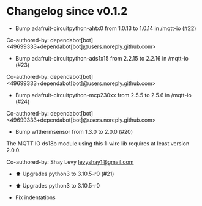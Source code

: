 # Changelog since v0.1.2
- Bump adafruit-circuitpython-ahtx0 from 1.0.13 to 1.0.14 in /mqtt-io (#22)

Co-authored-by: dependabot[bot] <49699333+dependabot[bot]@users.noreply.github.com> 
- Bump adafruit-circuitpython-ads1x15 from 2.2.15 to 2.2.16 in /mqtt-io (#23)

Co-authored-by: dependabot[bot] <49699333+dependabot[bot]@users.noreply.github.com> 
- Bump adafruit-circuitpython-mcp230xx from 2.5.5 to 2.5.6 in /mqtt-io (#24)

Co-authored-by: dependabot[bot] <49699333+dependabot[bot]@users.noreply.github.com> 
- Bump w1thermsensor from 1.3.0 to 2.0.0 (#20)

The MQTT IO ds18b module using this 1-wire lib requires at least version
2.0.0.

Co-authored-by: Shay Levy <levyshay1@gmail.com> 
- ⬆️ Upgrades python3 to 3.10.5-r0 (#21)

* ⬆️ Upgrades python3 to 3.10.5-r0

* Fix indentations 
